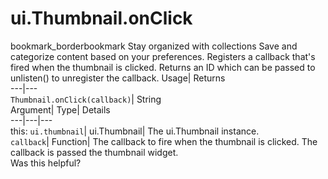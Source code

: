  
#  ui.Thumbnail.onClick 
bookmark_borderbookmark Stay organized with collections  Save and categorize content based on your preferences.
Registers a callback that's fired when the thumbnail is clicked. 
Returns an ID which can be passed to unlisten() to unregister the callback.
Usage| Returns  
---|---  
`Thumbnail.onClick(callback)`| String  
Argument| Type| Details  
---|---|---  
this: `ui.thumbnail`| ui.Thumbnail| The ui.Thumbnail instance.  
`callback`| Function| The callback to fire when the thumbnail is clicked. The callback is passed the thumbnail widget.  
Was this helpful?
